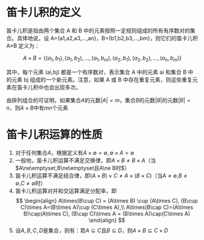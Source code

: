 # 笛卡儿积的定义
笛卡儿积是指由两个集合 A 和 B 中的元素按照一定规则组成的所有有序数对的集合。具体地说，设 A={a1,a2,a3,...,an}，B={b1,b2,b3,...,bm}，则它们的笛卡儿积 A×B 定义为：

$$A×B = \{(a_1,b_1),(a_1,b_2),...,(a_1,b_m),(a_2,b_1),(a_2,b_2),...,(a_n,b_m)\}$$

其中，每个元素 (ai,bj) 都是一个有序数对，表示集合 A 中的元素 ai 和集合 B 中的元素 bj 组成的一个新元素。注意，如果 A 或 B 中存在重复元素，则这些重复元素在笛卡儿积中也会出现多次。

由排列组合的可证明，如果集合$A$的元数$|A|=m$，集合$B$的元数$|B|$的元数$|B|=n$，则$A\times B$中有$mn$个元素

# 笛卡儿积运算的性质
1. 对于任何集合$A$，根据定义有$A\times\emptyset=\emptyset, \emptyset\times A=\emptyset$
2. 一般地，笛卡儿积运算不满足交换律，即$A\times B\ne B\times A$（当$A\ne\emptyset,B\ne\emptyset且A\ne B时$）
3. 笛卡儿积运算不满足结合律，即$(A\times B)\times C\ne A\times(B\times C)$（当$A\ne\emptyset$,$B\ne\emptyset$,$C\ne\emptyset$时）
4. 笛卡儿积运算对并和交运算满足分配率，即
$$
\begin{align}
A\times(B\cup C) = (A\times B) \cup (A\times C),
(B\cup C)\times A=(B\times A)\cup (C\times A),\\
A\times(B\cap C)=(A\times B)\cap(A\times C),
(B\cap C)\times A = (B\times A)\cap(C\times A)
\end{align}
$$
5. 设$A,B,C,D$是集合，则有：若$A\subseteq C$且$B\subseteq D$，则$A\times B \subseteq C\times D$
